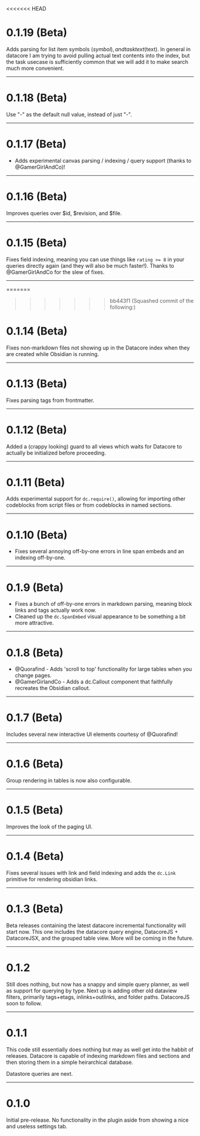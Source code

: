 <<<<<<< HEAD
# 0.1.19 (Beta)

Adds parsing for list item symbols ($symbol), and task text ($text). In general in datacore I am trying to avoid pulling actual text contents into the index, but the task usecase is sufficiently common that
we will add it to make search much more convenient.

---

# 0.1.18 (Beta)

Use "\-" as the default null value, instead of just "-".

---

# 0.1.17 (Beta)

- Adds experimental canvas parsing / indexing / query support (thanks to @GamerGirlAndCo)!

---

# 0.1.16 (Beta)

Improves queries over $id, $revision, and $file.

---

# 0.1.15 (Beta)

Fixes field indexing, meaning you can use things like `rating >= 8` in your queries directly again (and they will also be much faster!). Thanks to @GamerGirlAndCo for the slew of fixes.

---

=======
>>>>>>> bb443f1 (Squashed commit of the following:)
# 0.1.14 (Beta)

Fixes non-markdown files not showing up in the Datacore index when they are created while Obsidian is running.

---

# 0.1.13 (Beta)

Fixes parsing tags from frontmatter.

---

# 0.1.12 (Beta)

Added a (crappy looking) guard to all views which waits for Datacore to actually be initialized before proceeding.

---

# 0.1.11 (Beta)

Adds experimental support for `dc.require()`, allowing for importing other codeblocks from script files or from codeblocks in named sections.

---

# 0.1.10 (Beta)

- Fixes several annoying off-by-one errors in line span embeds and an indexing off-by-one.

---

# 0.1.9 (Beta)

- Fixes a bunch of off-by-one errors in markdown parsing, meaning block links and tags actually work now.
- Cleaned up the `dc.SpanEmbed` visual appearance to be something a bit more attractive.

---

# 0.1.8 (Beta)

- @Quorafind - Adds 'scroll to top' functionality for large tables when you change pages.
- @GamerGirlandCo - Adds a dc.Callout component that faithfully recreates the Obsidian callout.

---

# 0.1.7 (Beta)

Includes several new interactive UI elements courtesy of @Quorafind!

---

# 0.1.6 (Beta)

Group rendering in tables is now also configurable.

---

# 0.1.5 (Beta)

Improves the look of the paging UI.

---

# 0.1.4 (Beta)

Fixes several issues with link and field indexing and adds the `dc.Link` primitive for rendering obsidian links.


---

# 0.1.3 (Beta)

Beta releases containing the latest datacore incremental functionality will start now. This one includes the datacore query engine, DatacoreJS + DatacoreJSX, and the grouped table view. More will be coming in the future.

---

# 0.1.2

Still does nothing, but now has a snappy and simple query planner, as well as support for querying by type.
Next up is adding other old dataview filters, primarily tags+etags, inlinks+outlinks, and folder paths. DatacoreJS soon
to follow.

---

# 0.1.1

This code still essentially does nothing but may as well get into the habbit of releases. Datacore is capable of
indexing markdown files and sections and then storing them in a simple heirarchical database.

Datastore queries are next.

---

# 0.1.0

Initial pre-release. No functionality in the plugin aside from showing a nice and useless settings tab.